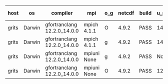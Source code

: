

| host     | os       | compiler                              | mpi                      | o_g        | netcdf        | build       | u_pass          | u_fail          | s_pass            | s_fail            | e_pass             | e_fail             | nuopc_pass       | nuopc_fail       | artifacts link          |
|----------|----------|---------------------------------------|--------------------------|------------|---------------|-------------|-----------------|-----------------|-------------------|-------------------|--------------------|--------------------|------------------|------------------|-------------------------|
| grits | Darwin | gfortranclang 12.2.0_14.0.0 | mpich 4.1.1  | O | 4.9.2  | PASS | 14197 | 0 | 51 | 0 | 80 | 0 | 57 | 0 | <a href="https://github.com/esmf-org/esmf-test-artifacts/tree/811020e71770f8635363152fe6e7022d50815141/develop/gfortranclang/12.2.0_14.0.0/O/mpich/4.1.1" target="_blank">811020e</a> | 
| grits | Darwin | gfortranclang 12.2.0_14.0.0 | mpich 4.1.1  | g | 4.9.2  | PASS | 14197 | 0 | 51 | 0 | 80 | 0 | 57 | 0 | <a href="https://github.com/esmf-org/esmf-test-artifacts/tree/0ce8fd193e6f584b99df08c7abed551b960d7ce8/develop/gfortranclang/12.2.0_14.0.0/g/mpich/4.1.1" target="_blank">0ce8fd1</a> | 
| grits | Darwin | gfortranclang 12.2.0_14.0.0 | mpiuni None  | g | 4.9.2  | PASS | None | None | None | None | None | None | None | None | <a href="https://github.com/esmf-org/esmf-test-artifacts/tree/722483bba312a2ffe9b462d9d915b207b5b411cc/develop/gfortranclang/12.2.0_14.0.0/g/mpiuni/None" target="_blank">722483b</a> | 
| grits | Darwin | gfortranclang 12.2.0_14.0.0 | mpiuni None  | O | 4.9.2  | PASS | 12528 | 0 | 9 | 0 | 42 | 0 | None | None | <a href="https://github.com/esmf-org/esmf-test-artifacts/tree/d0826f808ae84ca596c635bf61b605c06be1e558/develop/gfortranclang/12.2.0_14.0.0/O/mpiuni/None" target="_blank">d0826f8</a> | 
